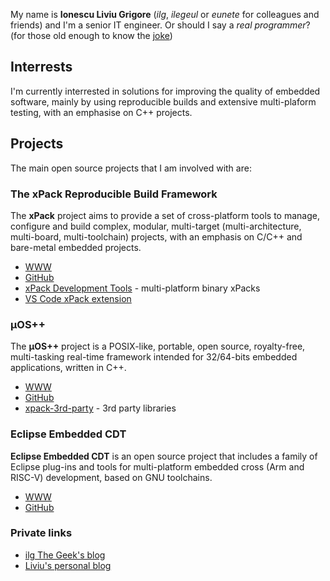 My name is **Ionescu Liviu Grigore** (_ilg_, _ilegeul_ or _eunete_ for colleagues and friends) and I'm a senior IT engineer. Or should I say a _real programmer_? (for those old enough to know the [joke](http://www.pbm.com/~lindahl/real.programmers.html))

## Interrests

I'm currently interrested in solutions for improving the quality of embedded software, mainly by using reproducible builds and extensive multi-plaform testing, with an emphasise on C++ projects.

## Projects

The main open source projects that I am involved with are:

### The xPack Reproducible Build Framework

The **xPack** project aims to provide a set of cross-platform tools to manage, configure and build complex, modular, multi-target (multi-architecture, multi-board, multi-toolchain) projects, with an emphasis on C/C++ and bare-metal embedded projects.

- [WWW](https://xpack.github.io)
- [GitHub](https://github.com/xpack/)
- [xPack Development Tools](https://github.com/xpack-dev-tools/) - multi-platform binary xPacks
- [VS Code xPack extension](https://marketplace.visualstudio.com/items?itemName=ilg-vscode.xpack) 

### µOS++

The **µOS++** project is a POSIX-like, portable, open source, royalty-free, multi-tasking real-time framework intended for 32/64-bits embedded applications, written in C++. 

- [WWW](http://micro-os-plus.github.io)
- [GitHub](https://github.com/micro-os-plus/)
- [xpack-3rd-party](https://github.com/xpack-3rd-party/) - 3rd party libraries

### Eclipse Embedded CDT

**Eclipse Embedded CDT** is an open source project that includes a family of Eclipse plug-ins and tools for multi-platform embedded cross (Arm and RISC-V) development, based on GNU toolchains.

- [WWW](https://eclipse-embed-cdt.github.io/)
- [GitHub](https://github.com/eclipse-embed-cdt/)

### Private links

- [ilg The Geek's blog](https://ilgthegeek.wordpress.com)
- [Liviu's personal blog](https://ilegeul.wordpress.com)


<!--
**ilg-ul/ilg-ul** is a ✨ _special_ ✨ repository because its `README.md` (this file) appears on your GitHub profile.

Here are some ideas to get you started:

- 🔭 I’m currently working on ...
- 🌱 I’m currently learning ...
- 👯 I’m looking to collaborate on ...
- 🤔 I’m looking for help with ...
- 💬 Ask me about ...
- 📫 How to reach me: ...
- 😄 Pronouns: ...
- ⚡ Fun fact: ...
-->

